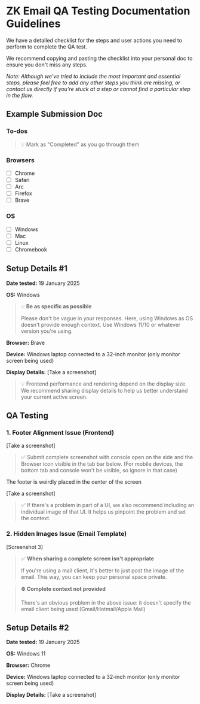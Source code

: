 # ZK Email QA Testing Documentation Guidelines

We have a detailed checklist for the steps and user actions you need to perform to complete the QA test.

We recommend copying and pasting the checklist into your personal doc to ensure you don't miss any steps.

*Note: Although we've tried to include the most important and essential steps, please feel free to add any other steps you think are missing, or contact us directly if you're stuck at a step or cannot find a particular step in the flow.*

## Example Submission Doc

### To-dos

> 💡 Mark as "Completed" as you go through them

### Browsers
- [ ] Chrome
- [ ] Safari
- [ ] Arc
- [ ] Firefox
- [ ] Brave

### OS
- [ ] Windows
- [ ] Mac
- [ ] Linux
- [ ] Chromebook

## Setup Details #1

**Date tested:** 19 January 2025

**OS:** Windows

> 💡 **Be as specific as possible**
>
> Please don't be vague in your responses. Here, using Windows as OS doesn't provide enough context. Use Windows 11/10 or whatever version you're using.

**Browser:** Brave

**Device:** Windows laptop connected to a 32-inch monitor (only monitor screen being used)

**Display Details:**
[Take a screenshot]

> 💡 Frontend performance and rendering depend on the display size. We recommend sharing display details to help us better understand your current active screen.

## QA Testing

### 1. Footer Alignment Issue (Frontend)
[Take a screenshot]

> ✅ Submit complete screenshot with console open on the side and the Browser icon visible in the tab bar below. (For mobile devices, the bottom tab and console won't be visible, so ignore in that case)

The footer is weirdly placed in the center of the screen

[Take a screenshot]

> ✅ If there's a problem in part of a UI, we also recommend including an individual image of that UI. It helps us pinpoint the problem and set the context.

### 2. Hidden Images Issue (Email Template)
[Screenshot 3]

> ✅ **When sharing a complete screen isn't appropriate**
>
> If you're using a mail client, it's better to just post the image of the email. This way, you can keep your personal space private.

> ⛔ **Complete context not provided**
>
> There's an obvious problem in the above issue: it doesn't specify the email client being used (Gmail/Hotmail/Apple Mail)

## Setup Details #2

**Date tested:** 19 January 2025

**OS:** Windows 11

**Browser:** Chrome

**Device:** Windows laptop connected to a 32-inch monitor (only monitor screen being used)

**Display Details:**
[Take a screenshot]
